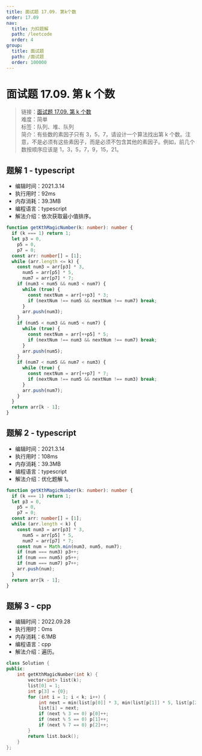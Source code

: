 ```yaml
---
title: 面试题 17.09. 第k个数
order: 17.09
nav:
  title: 力扣题解
  path: /leetcode
  order: 4
group:
  title: 面试题
  path: /面试题
  order: 100000
---
```


# 面试题 17.09. 第 k 个数

> 链接：[面试题 17.09. 第 k 个数](https://leetcode-cn.com/problems/get-kth-magic-number-lcci/)  
> 难度：简单  
> 标签：队列、堆、队列  
> 简介：有些数的素因子只有 3，5，7，请设计一个算法找出第 k 个数。注意，不是必须有这些素因子，而是必须不包含其他的素因子。例如，前几个数按顺序应该是 1，3，5，7，9，15，21。

## 题解 1 - typescript

- 编辑时间：2021.3.14
- 执行用时：92ms
- 内存消耗：39.3MB
- 编程语言：typescript
- 解法介绍：依次获取最小值排序。

```typescript
function getKthMagicNumber(k: number): number {
  if (k === 1) return 1;
  let p3 = 0,
    p5 = 0,
    p7 = 0;
  const arr: number[] = [1];
  while (arr.length <= k) {
    const num3 = arr[p3] * 3,
      num5 = arr[p5] * 5,
      num7 = arr[p7] * 7;
    if (num3 < num5 && num3 < num7) {
      while (true) {
        const nextNum = arr[++p3] * 3;
        if (nextNum !== num5 && nextNum !== num7) break;
      }
      arr.push(num3);
    }
    if (num5 < num3 && num5 < num7) {
      while (true) {
        const nextNum = arr[++p5] * 5;
        if (nextNum !== num3 && nextNum !== num7) break;
      }
      arr.push(num5);
    }
    if (num7 < num5 && num7 < num3) {
      while (true) {
        const nextNum = arr[++p7] * 7;
        if (nextNum !== num5 && nextNum !== num3) break;
      }
      arr.push(num7);
    }
  }
  return arr[k - 1];
}
```

## 题解 2 - typescript

- 编辑时间：2021.3.14
- 执行用时：108ms
- 内存消耗：39.3MB
- 编程语言：typescript
- 解法介绍：优化题解 1。

```typescript
function getKthMagicNumber(k: number): number {
  if (k === 1) return 1;
  let p3 = 0,
    p5 = 0,
    p7 = 0;
  const arr: number[] = [1];
  while (arr.length < k) {
    const num3 = arr[p3] * 3,
      num5 = arr[p5] * 5,
      num7 = arr[p7] * 7;
    const num = Math.min(num3, num5, num7);
    if (num === num3) p3++;
    if (num === num5) p5++;
    if (num === num7) p7++;
    arr.push(num);
  }
  return arr[k - 1];
}
```

## 题解 3 - cpp

- 编辑时间：2022.09.28
- 执行用时：0ms
- 内存消耗：6.1MB
- 编程语言：cpp
- 解法介绍：遍历。

```cpp
class Solution {
public:
    int getKthMagicNumber(int k) {
        vector<int> list(k);
        list[0] = 1;
        int p[3] = {0};
        for (int i = 1; i < k; i++) {
            int next = min(list[p[0]] * 3, min(list[p[1]] * 5, list[p[2]] * 7));
            list[i] = next;
            if (next % 3 == 0) p[0]++;
            if (next % 5 == 0) p[1]++;
            if (next % 7 == 0) p[2]++;
        }
        return list.back();
    }
};
```
